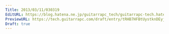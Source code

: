 ```yaml
---
Title: 2013/03/11/030319
EditURL: https://blog.hatena.ne.jp/guitarrapc_tech/guitarrapc-tech.hatenablog.com/atom/entry/6802418398340423831
PreviewURL: https://tech.guitarrapc.com/draft/entry/tRHB7HFBtUystknDEyjCSafsTFE
Draft: true
---
```


